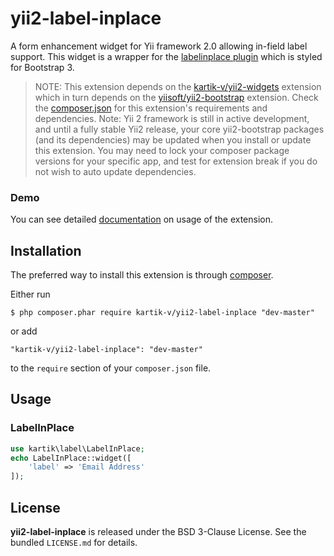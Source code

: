yii2-label-inplace
=================

A form enhancement widget for Yii framework 2.0 allowing in-field label support. This widget is a wrapper for the 
[labelinplace plugin](https://github.com/andreapace/labelinplace) which is styled for Bootstrap 3. 

> NOTE: This extension depends on the [kartik-v/yii2-widgets](https://github.com/kartik-v/yii2-widgets) extension which in turn depends on the
[yiisoft/yii2-bootstrap](https://github.com/yiisoft/yii2/tree/master/extensions/bootstrap) extension. Check the 
[composer.json](https://github.com/kartik-v/yii2-widgets/blob/master/composer.json) for this extension's requirements and dependencies. 
Note: Yii 2 framework is still in active development, and until a fully stable Yii2 release, your core yii2-bootstrap packages (and its dependencies) 
may be updated when you install or update this extension. You may need to lock your composer package versions for your specific app, and test 
for extension break if you do not wish to auto update dependencies.

### Demo
You can see detailed [documentation](http://demos.krajee.com/label-inplace) on usage of the extension.

## Installation

The preferred way to install this extension is through [composer](http://getcomposer.org/download/).

Either run

```
$ php composer.phar require kartik-v/yii2-label-inplace "dev-master"
```

or add

```
"kartik-v/yii2-label-inplace": "dev-master"
```

to the ```require``` section of your `composer.json` file.

## Usage

### LabelInPlace

```php
use kartik\label\LabelInPlace;
echo LabelInPlace::widget([
    'label' => 'Email Address'
]); 
```

## License

**yii2-label-inplace** is released under the BSD 3-Clause License. See the bundled `LICENSE.md` for details.